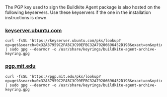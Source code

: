 The PGP key used to sign the Buildkite Agent package is also hosted on the following keyservers. Use these keyservers if the one in the installation instructions is down.

<!-- vale off -->

### [keyserver.ubuntu.com](https://keyserver.ubuntu.com)
```shell
curl -fsSL 'https://keyserver.ubuntu.com/pks/lookup?op=get&search=0x32A37959C2FA5C3C99EFBC32A79206696452D198&exact=on&options=mr' | sudo gpg --dearmor -o /usr/share/keyrings/buildkite-agent-archive-keyring.gpg
```

### [pgp.mit.edu](https://pgp.mit.edu)
```shell
curl -fsSL 'https://pgp.mit.edu/pks/lookup?op=get&search=0x32A37959C2FA5C3C99EFBC32A79206696452D198&exact=on&options=mr' | sudo gpg --dearmor -o /usr/share/keyrings/buildkite-agent-archive-keyring.gpg
```
<!-- vale on -->
